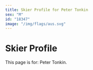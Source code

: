```yaml
---
title: Skier Profile for Peter Tonkin
sex: "M"
id: "18347"
image: "/img/flags/aus.svg" 
---
```


# Skier Profile

This page is for: Peter Tonkin.
    